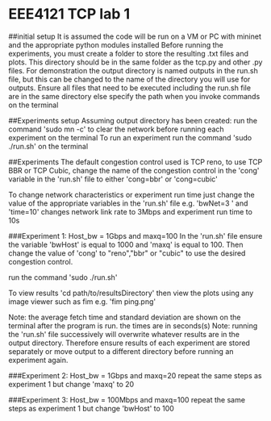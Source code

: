 # EEE4121 TCP lab 1

##initial setup
It is assumed the code will be run on a VM or PC with mininet and the appropriate python modules installed
Before running the experiments, you must create a folder to store the resulting .txt files and plots. This directory should be in the same folder as the tcp.py and other .py files. For demonstration the output directory is named outputs in the run.sh file, but this can be changed to the name of the directory you will use for outputs.
Ensure all files that need to be executed including the run.sh file are in the same directory else specify the path when you invoke commands on the terminal

##Experiments setup
Assuming output directory has been created:
run the command 'sudo mn -c' to clear the network before running each experiment on the terminal
To run an experiment run the command 'sudo ./run.sh' on the terminal

##Experiments
The default congestion control used is TCP reno, to use TCP BBR or TCP Cubic, change the name of the congestion control in the 'cong' variable in the 'run.sh' file to either 'cong=bbr' or 'cong=cubic'

To change network characteristics or experiment run time just change the value of the appropriate variables in the 'run.sh' file e.g. 'bwNet=3 ' and 'time=10' changes network link rate to 3Mbps and experiment run time to 10s

###Experiment 1: Host_bw = 1Gbps and maxq=100
In the 'run.sh' file ensure the variable 'bwHost' is equal to 1000 and 'maxq' is equal to 100. Then change the value of 'cong' to "reno","bbr" or "cubic" to use the desired congestion control.

run the command 'sudo ./run.sh'

To view results 'cd path/to/resultsDirectory'
then view the plots using any image viewer such as fim e.g. 'fim ping.png'

Note: the average fetch time and standard deviation are shown on the terminal after the program is run. the times are in seconds(s)
Note: running the 'run.sh' file successively will overwrite whatever results are in the output directory. Therefore ensure results of each experiment are stored separately or move output to a different directory before running an experiment again.

###Experiment 2: Host_bw = 1Gbps and maxq=20
repeat the same steps as experiment 1 but change 'maxq' to 20

###Experiment 3: Host_bw = 100Mbps and maxq=100
repeat the same steps as experiment 1 but change 'bwHost' to 100
